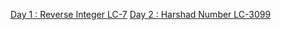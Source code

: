 [Day 1 : Reverse Integer LC-7](https://github.com/keshsrini/LeetCode-100/blob/main/1.%20Reverse%20Integer%20(7))
[Day 2 : Harshad Number LC-3099](https://github.com/keshsrini/LeetCode-100/blob/main/2.%20Harshad%20Number%20(3099))

